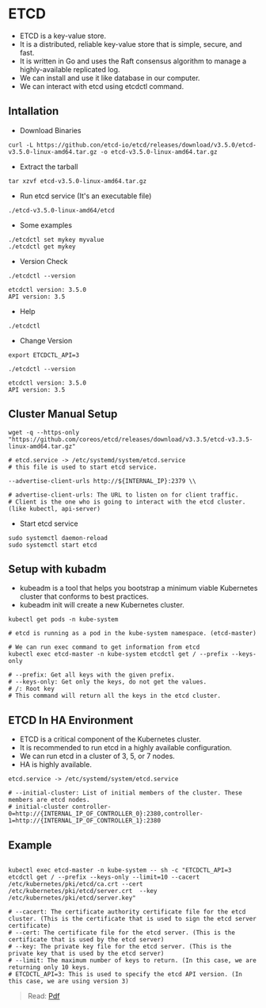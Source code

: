 # ETCD
- ETCD is a key-value store. 
- It is a distributed, reliable key-value store that is simple, secure, and fast.
- It is written in Go and uses the Raft consensus algorithm to manage a highly-available replicated log.
- We can install and use it like database in our computer.
- We can interact with etcd using etcdctl command.

## Intallation
- Download Binaries
``` shell
curl -L https://github.con/etcd-io/etcd/releases/download/v3.5.0/etcd-v3.5.0-linux-amd64.tar.gz -o etcd-v3.5.0-linux-amd64.tar.gz
```
- Extract the tarball
``` shell
tar xzvf etcd-v3.5.0-linux-amd64.tar.gz
```
- Run etcd service (It's an executable file)
``` shell
./etcd-v3.5.0-linux-amd64/etcd
```
- Some examples
``` shell
./etcdctl set mykey myvalue
./etcdctl get mykey
```

- Version Check
``` shell
./etcdctl --version

etcdctl version: 3.5.0
API version: 3.5
```

- Help
``` shell
./etcdctl
```

- Change Version
``` shell
export ETCDCTL_API=3

./etcdctl --version

etcdctl version: 3.5.0
API version: 3.5
```

## Cluster Manual Setup
``` shell
wget -q --https-only "https://github.com/coreos/etcd/releases/download/v3.3.5/etcd-v3.3.5-linux-amd64.tar.gz"

# etcd.service -> /etc/systemd/system/etcd.service
# this file is used to start etcd service.

--advertise-client-urls http://${INTERNAL_IP}:2379 \\

# advertise-client-urls: The URL to listen on for client traffic.
# Client is the one who is going to interact with the etcd cluster. (like kubectl, api-server)
```

- Start etcd service
``` shell
sudo systemctl daemon-reload
sudo systemctl start etcd
```

## Setup with kubadm
- kubeadm is a tool that helps you bootstrap a minimum viable Kubernetes cluster that conforms to best practices.
- kubeadm init will create a new Kubernetes cluster.

``` shell
kubectl get pods -n kube-system

# etcd is running as a pod in the kube-system namespace. (etcd-master)

# We can run exec command to get information from etcd
kubectl exec etcd-master -n kube-system etcdctl get / --prefix --keys-only

# --prefix: Get all keys with the given prefix.
# --keys-only: Get only the keys, do not get the values.
# /: Root key
# This command will return all the keys in the etcd cluster.
```

## ETCD In HA Environment
- ETCD is a critical component of the Kubernetes cluster.
- It is recommended to run etcd in a highly available configuration.
- We can run etcd in a cluster of 3, 5, or 7 nodes.
- HA is highly available.

``` shell
etcd.service -> /etc/systemd/system/etcd.service

# --initial-cluster: List of initial members of the cluster. These members are etcd nodes.
# initial-cluster controller-0=http://{INTERNAL_IP_OF_CONTROLLER_0}:2380,controller-1=http://{INTERNAL_IP_OF_CONTROLLER_1}:2380
```

## Example
``` shell

kubectl exec etcd-master -n kube-system -- sh -c "ETCDCTL_API=3 etcdctl get / --prefix --keys-only --limit=10 --cacert /etc/kubernetes/pki/etcd/ca.crt --cert /etc/kubernetes/pki/etcd/server.crt  --key /etc/kubernetes/pki/etcd/server.key"

# --cacert: The certificate authority certificate file for the etcd cluster. (This is the certificate that is used to sign the etcd server certificate)
# --cert: The certificate file for the etcd server. (This is the certificate that is used by the etcd server)
# --key: The private key file for the etcd server. (This is the private key that is used by the etcd server)
# --limit: The maximum number of keys to return. (In this case, we are returning only 10 keys.
# ETCDCTL_API=3: This is used to specify the etcd API version. (In this case, we are using version 3)

```

> Read: [Pdf](../sources/pdfs/core-concept/Kubernetes+-CKA-+0100+-+Core+Concepts.pdf) 